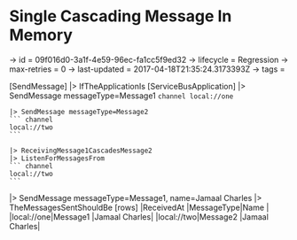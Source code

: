 # Single Cascading Message In Memory

-> id = 09f016d0-3a1f-4e59-96ec-fa1cc5f9ed32
-> lifecycle = Regression
-> max-retries = 0
-> last-updated = 2017-04-18T21:35:24.3173393Z
-> tags =

[SendMessage]
|> IfTheApplicationIs
    [ServiceBusApplication]
    |> SendMessage messageType=Message1
    ``` channel
    local://one
    ```

    |> SendMessage messageType=Message2
    ``` channel
    local://two
    ```

    |> ReceivingMessage1CascadesMessage2
    |> ListenForMessagesFrom
    ``` channel
    local://two
    ```


|> SendMessage messageType=Message1, name=Jamaal Charles
|> TheMessagesSentShouldBe
    [rows]
    |ReceivedAt  |MessageType|Name          |
    |local://one|Message1   |Jamaal Charles|
    |local://two|Message2   |Jamaal Charles|

~~~

